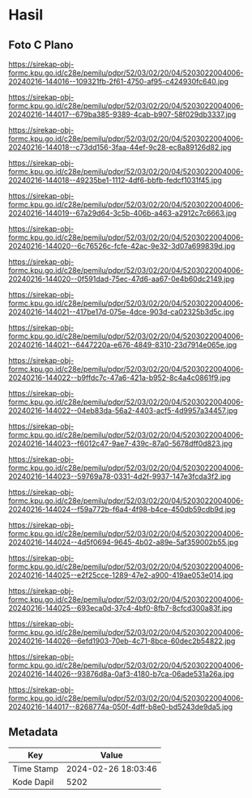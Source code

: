 # Hasil

## Foto C Plano

https://sirekap-obj-formc.kpu.go.id/c28e/pemilu/pdpr/52/03/02/20/04/5203022004006-20240216-144016--109321fb-2f61-4750-af95-c424930fc640.jpg

https://sirekap-obj-formc.kpu.go.id/c28e/pemilu/pdpr/52/03/02/20/04/5203022004006-20240216-144017--679ba385-9389-4cab-b907-58f029db3337.jpg

https://sirekap-obj-formc.kpu.go.id/c28e/pemilu/pdpr/52/03/02/20/04/5203022004006-20240216-144018--c73dd156-3faa-44ef-9c28-ec8a89126d82.jpg

https://sirekap-obj-formc.kpu.go.id/c28e/pemilu/pdpr/52/03/02/20/04/5203022004006-20240216-144018--49235be1-1112-4df6-bbfb-fedcf1031f45.jpg

https://sirekap-obj-formc.kpu.go.id/c28e/pemilu/pdpr/52/03/02/20/04/5203022004006-20240216-144019--67a29d64-3c5b-406b-a463-a2912c7c6663.jpg

https://sirekap-obj-formc.kpu.go.id/c28e/pemilu/pdpr/52/03/02/20/04/5203022004006-20240216-144020--6c76526c-fcfe-42ac-9e32-3d07a699839d.jpg

https://sirekap-obj-formc.kpu.go.id/c28e/pemilu/pdpr/52/03/02/20/04/5203022004006-20240216-144020--0f591dad-75ec-47d6-aa67-0e4b60dc2149.jpg

https://sirekap-obj-formc.kpu.go.id/c28e/pemilu/pdpr/52/03/02/20/04/5203022004006-20240216-144021--417be17d-075e-4dce-903d-ca02325b3d5c.jpg

https://sirekap-obj-formc.kpu.go.id/c28e/pemilu/pdpr/52/03/02/20/04/5203022004006-20240216-144021--6447220a-e676-4849-8310-23d7914e065e.jpg

https://sirekap-obj-formc.kpu.go.id/c28e/pemilu/pdpr/52/03/02/20/04/5203022004006-20240216-144022--b9ffdc7c-47a6-421a-b952-8c4a4c0861f9.jpg

https://sirekap-obj-formc.kpu.go.id/c28e/pemilu/pdpr/52/03/02/20/04/5203022004006-20240216-144022--04eb83da-56a2-4403-acf5-4d9957a34457.jpg

https://sirekap-obj-formc.kpu.go.id/c28e/pemilu/pdpr/52/03/02/20/04/5203022004006-20240216-144023--f6012c47-9ae7-439c-87a0-5678dff0d823.jpg

https://sirekap-obj-formc.kpu.go.id/c28e/pemilu/pdpr/52/03/02/20/04/5203022004006-20240216-144023--59769a78-0331-4d2f-9937-147e3fcda3f2.jpg

https://sirekap-obj-formc.kpu.go.id/c28e/pemilu/pdpr/52/03/02/20/04/5203022004006-20240216-144024--f59a772b-f6a4-4f98-b4ce-450db59cdb9d.jpg

https://sirekap-obj-formc.kpu.go.id/c28e/pemilu/pdpr/52/03/02/20/04/5203022004006-20240216-144024--4d5f0694-9645-4b02-a89e-5af359002b55.jpg

https://sirekap-obj-formc.kpu.go.id/c28e/pemilu/pdpr/52/03/02/20/04/5203022004006-20240216-144025--e2f25cce-1289-47e2-a900-419ae053e014.jpg

https://sirekap-obj-formc.kpu.go.id/c28e/pemilu/pdpr/52/03/02/20/04/5203022004006-20240216-144025--693eca0d-37c4-4bf0-8fb7-8cfcd300a83f.jpg

https://sirekap-obj-formc.kpu.go.id/c28e/pemilu/pdpr/52/03/02/20/04/5203022004006-20240216-144026--6efd1903-70eb-4c71-8bce-60dec2b54822.jpg

https://sirekap-obj-formc.kpu.go.id/c28e/pemilu/pdpr/52/03/02/20/04/5203022004006-20240216-144026--93876d8a-0af3-4180-b7ca-06ade531a26a.jpg

https://sirekap-obj-formc.kpu.go.id/c28e/pemilu/pdpr/52/03/02/20/04/5203022004006-20240216-144017--8268774a-050f-4dff-b8e0-bd5243de9da5.jpg


## Metadata

| Key        | Value               |
| ---------- | ------------------- |
| Time Stamp | 2024-02-26 18:03:46 |
| Kode Dapil | 5202                |



